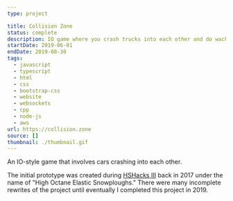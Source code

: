 ```yaml
---
type: project

title: Collision Zone
status: complete
description: IO game where you crash trucks into each other and do wacky jukes
startDate: 2019-06-01
endDate: 2019-08-30
tags:
  - javascript
  - typescript
  - html
  - css
  - bootstrap-css
  - website
  - websockets
  - cpp
  - node-js
  - aws
url: https://collision.zone
source: []
thumbnail: ./thumbnail.gif
---
```


An IO-style game that involves cars crashing into each other.

The initial prototype was created during [HSHacks III](https://github.com/Plenglin/HSHacks-III) back in 2017 under the name of "High Octane Elastic Snowploughs." There were many incomplete rewrites of the project until eventually I completed this project in 2019.
